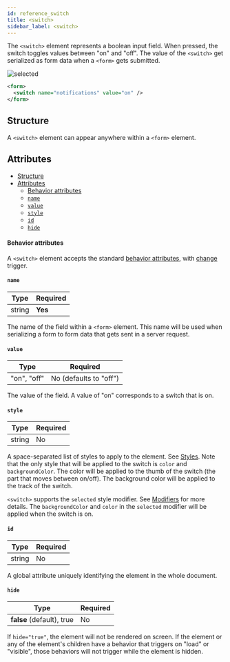 ```yaml
---
id: reference_switch
title: <switch>
sidebar_label: <switch>
---
```


The `<switch>` element represents a boolean input field. When pressed, the switch toggles values between "on" and "off". The value of the `<switch>` get serialized as form data when a `<form>` gets submitted.

![selected](/img/reference_switch.png)

```xml
<form>
  <switch name="notifications" value="on" />
</form>
```

## Structure

A `<switch>` element can appear anywhere within a `<form>` element.

## Attributes

- [Structure](#structure)
- [Attributes](#attributes)
  - [Behavior attributes](#behavior-attributes)
  - [`name`](#name)
  - [`value`](#value)
  - [`style`](#style)
  - [`id`](#id)
  - [`hide`](#hide)

#### Behavior attributes

A `<switch>` element accepts the standard [behavior attributes](/docs/reference_behavior_attributes), with [change](/docs/reference_behavior_attributes#change) trigger.

#### `name`

| Type   | Required |
| ------ | -------- |
| string | **Yes**  |

The name of the field within a `<form>` element. This name will be used when serializing a form to form data that gets sent in a server request.

#### `value`

| Type        | Required               |
| ----------- | ---------------------- |
| "on", "off" | No (defaults to "off") |

The value of the field. A value of "on" corresponds to a switch that is on.

#### `style`

| Type   | Required |
| ------ | -------- |
| string | No       |

A space-separated list of styles to apply to the element. See [Styles](/docs/reference_style). Note that the only style that will be applied to the switch is `color` and `backgroundColor`. The color will be applied to the thumb of the switch (the part that moves between on/off). The background color will be applied to the track of the switch.

`<switch>` supports the `selected` style modifier. See [Modifiers](/docs/reference_modifier) for more details. The `backgroundColor` and `color` in the `selected` modifier will be applied when the switch is on.

#### `id`

| Type   | Required |
| ------ | -------- |
| string | No       |

A global attribute uniquely identifying the element in the whole document.

#### `hide`

| Type                      | Required |
| ------------------------- | -------- |
| **false** (default), true | No       |

If `hide="true"`, the element will not be rendered on screen. If the element or any of the element's children have a behavior that triggers on "load" or "visible", those behaviors will not trigger while the element is hidden.
